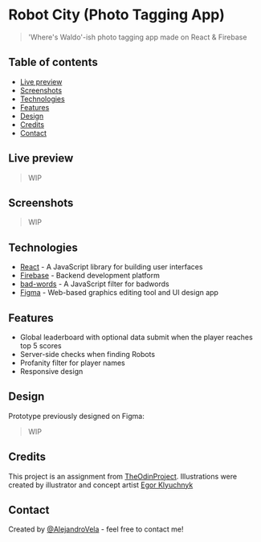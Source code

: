 # Robot City (Photo Tagging App)

> 'Where's Waldo'-ish photo tagging app made on React & Firebase

## Table of contents

- [Live preview](#live-preview)
- [Screenshots](#screenshots)
- [Technologies](#technologies)
- [Features](#features)
- [Design](#design)
- [Credits](#credits)
- [Contact](#contact)

## Live preview

> WIP

## Screenshots

> WIP

## Technologies

- [React](https://reactjs.org/) - A JavaScript library for building user interfaces
- [Firebase](https://firebase.google.com/) - Backend development platform
- [bad-words](https://www.npmjs.com/package/bad-words) - A JavaScript filter for badwords
- [Figma](https://www.figma.com/) - Web-based graphics editing tool and UI design app

## Features

- Global leaderboard with optional data submit when the player reaches top 5 scores
- Server-side checks when finding Robots
- Profanity filter for player names
- Responsive design

## Design

Prototype previously designed on Figma:

> WIP

## Credits

This project is an assignment from [TheOdinProject](https://www.theodinproject.com).
Illustrations were created by illustrator and concept artist [Egor Klyuchnyk](https://chekavo.artstation.com/)

## Contact

Created by [@AlejandroVela](https://github.com/AlejandroVela-Dev) - feel free to contact me!
